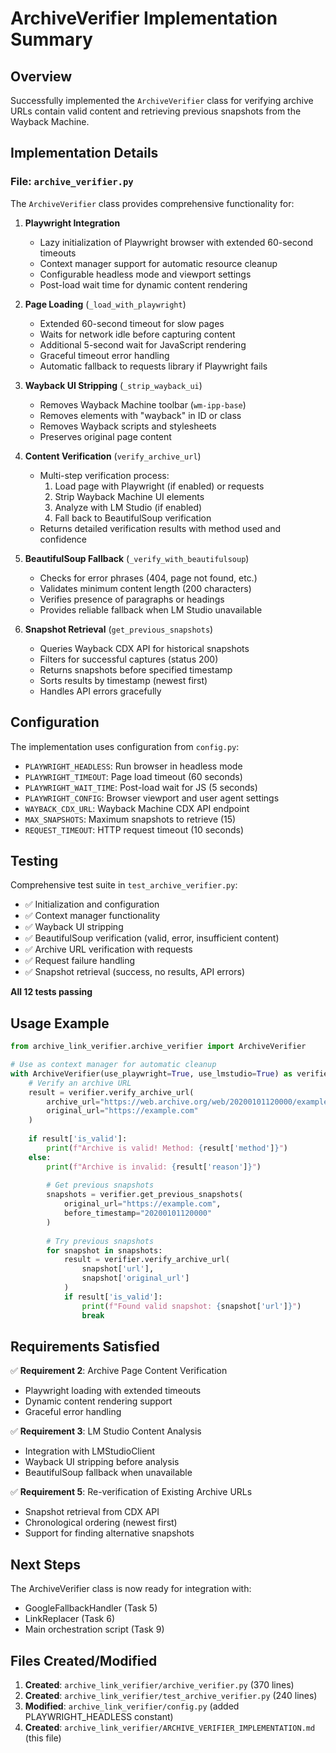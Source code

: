 # ArchiveVerifier Implementation Summary

## Overview

Successfully implemented the `ArchiveVerifier` class for verifying archive URLs contain valid content and retrieving previous snapshots from the Wayback Machine.

## Implementation Details

### File: `archive_verifier.py`

The `ArchiveVerifier` class provides comprehensive functionality for:

1. **Playwright Integration**
   - Lazy initialization of Playwright browser with extended 60-second timeouts
   - Context manager support for automatic resource cleanup
   - Configurable headless mode and viewport settings
   - Post-load wait time for dynamic content rendering

2. **Page Loading** (`_load_with_playwright`)
   - Extended 60-second timeout for slow pages
   - Waits for network idle before capturing content
   - Additional 5-second wait for JavaScript rendering
   - Graceful timeout error handling
   - Automatic fallback to requests library if Playwright fails

3. **Wayback UI Stripping** (`_strip_wayback_ui`)
   - Removes Wayback Machine toolbar (`wm-ipp-base`)
   - Removes elements with "wayback" in ID or class
   - Removes Wayback scripts and stylesheets
   - Preserves original page content

4. **Content Verification** (`verify_archive_url`)
   - Multi-step verification process:
     1. Load page with Playwright (if enabled) or requests
     2. Strip Wayback Machine UI elements
     3. Analyze with LM Studio (if enabled)
     4. Fall back to BeautifulSoup verification
   - Returns detailed verification results with method used and confidence

5. **BeautifulSoup Fallback** (`_verify_with_beautifulsoup`)
   - Checks for error phrases (404, page not found, etc.)
   - Validates minimum content length (200 characters)
   - Verifies presence of paragraphs or headings
   - Provides reliable fallback when LM Studio unavailable

6. **Snapshot Retrieval** (`get_previous_snapshots`)
   - Queries Wayback CDX API for historical snapshots
   - Filters for successful captures (status 200)
   - Returns snapshots before specified timestamp
   - Sorts results by timestamp (newest first)
   - Handles API errors gracefully

## Configuration

The implementation uses configuration from `config.py`:

- `PLAYWRIGHT_HEADLESS`: Run browser in headless mode
- `PLAYWRIGHT_TIMEOUT`: Page load timeout (60 seconds)
- `PLAYWRIGHT_WAIT_TIME`: Post-load wait for JS (5 seconds)
- `PLAYWRIGHT_CONFIG`: Browser viewport and user agent settings
- `WAYBACK_CDX_URL`: Wayback Machine CDX API endpoint
- `MAX_SNAPSHOTS`: Maximum snapshots to retrieve (15)
- `REQUEST_TIMEOUT`: HTTP request timeout (10 seconds)

## Testing

Comprehensive test suite in `test_archive_verifier.py`:

- ✅ Initialization and configuration
- ✅ Context manager functionality
- ✅ Wayback UI stripping
- ✅ BeautifulSoup verification (valid, error, insufficient content)
- ✅ Archive URL verification with requests
- ✅ Request failure handling
- ✅ Snapshot retrieval (success, no results, API errors)

**All 12 tests passing**

## Usage Example

```python
from archive_link_verifier.archive_verifier import ArchiveVerifier

# Use as context manager for automatic cleanup
with ArchiveVerifier(use_playwright=True, use_lmstudio=True) as verifier:
    # Verify an archive URL
    result = verifier.verify_archive_url(
        archive_url="https://web.archive.org/web/20200101120000/example.com",
        original_url="https://example.com"
    )
    
    if result['is_valid']:
        print(f"Archive is valid! Method: {result['method']}")
    else:
        print(f"Archive is invalid: {result['reason']}")
        
        # Get previous snapshots
        snapshots = verifier.get_previous_snapshots(
            original_url="https://example.com",
            before_timestamp="20200101120000"
        )
        
        # Try previous snapshots
        for snapshot in snapshots:
            result = verifier.verify_archive_url(
                snapshot['url'],
                snapshot['original_url']
            )
            if result['is_valid']:
                print(f"Found valid snapshot: {snapshot['url']}")
                break
```

## Requirements Satisfied

✅ **Requirement 2**: Archive Page Content Verification
- Playwright loading with extended timeouts
- Dynamic content rendering support
- Graceful error handling

✅ **Requirement 3**: LM Studio Content Analysis
- Integration with LMStudioClient
- Wayback UI stripping before analysis
- BeautifulSoup fallback when unavailable

✅ **Requirement 5**: Re-verification of Existing Archive URLs
- Snapshot retrieval from CDX API
- Chronological ordering (newest first)
- Support for finding alternative snapshots

## Next Steps

The ArchiveVerifier class is now ready for integration with:
- GoogleFallbackHandler (Task 5)
- LinkReplacer (Task 6)
- Main orchestration script (Task 9)

## Files Created/Modified

1. **Created**: `archive_link_verifier/archive_verifier.py` (370 lines)
2. **Created**: `archive_link_verifier/test_archive_verifier.py` (240 lines)
3. **Modified**: `archive_link_verifier/config.py` (added PLAYWRIGHT_HEADLESS constant)
4. **Created**: `archive_link_verifier/ARCHIVE_VERIFIER_IMPLEMENTATION.md` (this file)
